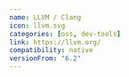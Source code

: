 ```yaml
---
name: LLVM / Clang
icon: llvm.svg
categories: [oss, dev-tools]
link: https://llvm.org/
compatibility: native
versionFrom: "6.2"
---
```

